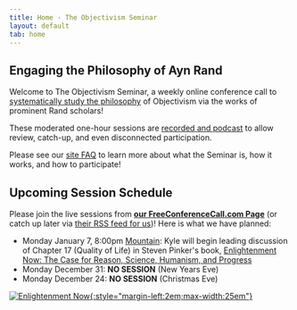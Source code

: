 ```yaml
---
title: Home - The Objectivism Seminar
layout: default
tab: home
---
```



Engaging the Philosophy of Ayn Rand
-----------------------------------
Welcome to The Objectivism Seminar, a weekly online conference call to
[systematically study the philosophy](/about "About the Objectivism Seminar")
of Objectivism via the works of prominent Rand scholars!

These moderated one-hour sessions are [recorded and podcast](/archives "Session Recording Archives")
to allow review, catch-up, and even disconnected participation.

Please see our [site FAQ](/faq "Frequently Asked Questions")
to learn more about what the Seminar is, how it works, and how to participate!

Upcoming Session Schedule
-------------------------
Please join the live sessions from
[**our FreeConferenceCall.com Page**](https://www.freeconferencecall.com/join/objectivismseminar "The Objectivism Seminar at FreeConferenceCall.com") (or catch up later via [their RSS feed for us](https://www.freeconferencecall.com/rss/podcast?id=2dd4f6a755aa45d0e05e72cc2367b2611992a141827eb6addeed79c5baf445fe_292812442))!
Here is what we have planned:

* Monday January 7,
  8:00pm [Mountain][mtn]:
  Kyle will
  begin leading 
  discussion of Chapter 17 (Quality of Life)
  in Steven Pinker's book, [Enlightenment Now: The Case for Reason, Science, Humanism, and Progress][book]
* Monday December 31: **NO SESSION** (New Years Eve)
* Monday December 24: **NO SESSION** (Christmas Eve)

[![Enlightenment Now][cover]{:style="margin-left:2em;max-width:25em"}][book]

[cover]:    https://images-na.ssl-images-amazon.com/images/I/51Z212TCk%2BL._SX327_BO1,204,203,200_.jpg
[book]:     https://amzn.to/2H6TwL5
[mtn]:      http://wwp.greenwichmeantime.com/time-zone/usa/mountain-time/
